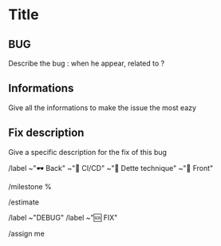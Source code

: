 # Title

## BUG

Describe the bug : when he appear, related to ?

## Informations

Give all the informations to make the issue the most eazy

## Fix description

Give a specific description for the fix of this bug

<!---Labels
Erase the no needed labels--->
/label ~"🕶 Back" ~"🦊 CI/CD" ~"📛 Dette technique" ~"🎨 Front"

<!---Add the milestone related to the issu--->
/milestone %

<!---Estimated time
<!---ex : 1w 3d 4h 45m--->
/estimate 

<!---Don't modify--->
/label ~"DEBUG"
/label ~"🆘 FIX"

/assign me
